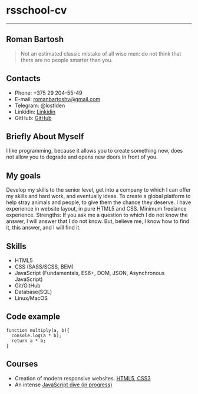 # rsschool-cv
***
## Roman Bartosh
> Not an estimated classic mistake of all wise men: do not think that there are no people smarter than you.

## Contacts

* Phone: +375 29 204-55-49
* E-mail: romanbartoshv@gmail.com
* Telegram: @lostIden
* Linkidin: [Linkidin](https://www.linkedin.com/in/roman-bartosh-9887601a3/)
* GitHub: [GitHub](https://github.com/lostIden)

## Briefly About Myself

I like programming, because it allows you to create something new, does not allow you to degrade and opens new doors in front of you.

## My goals

Develop my skills to the senior level, get into a company to which I can offer my skills and hard work, and eventually ideas.
To create a global platform to help stray animals and people, to give them the chance they deserve. I have experience in website layout, in pure HTML5 and CSS. Minimum freelance experience.
Strengths: If you ask me a question to which I do not know the answer, I will answer that I do not know. But, believe me, I know how to find it, this answer, and I will find it.

## Skills
* HTML5
* CSS (SASS/SCSS, BEM)
* JavaScript (Fundamentals, ES6+, DOM, JSON, Asynchronous JavaScript)
* Git/GitHub
* Database(SQL)
* Linux/MacOS

## Code example
```
function multiply(a, b){
  console.log(a * b);
  return a * b;
}
```

## Courses

* Creation of modern responsive websites. [HTML5, CSS3](https://www.udemy.com/course/web-professional-html5/)
* An intense [JavaScript dive (in progress)](https://www.udemy.com/course/intensive-js/)
